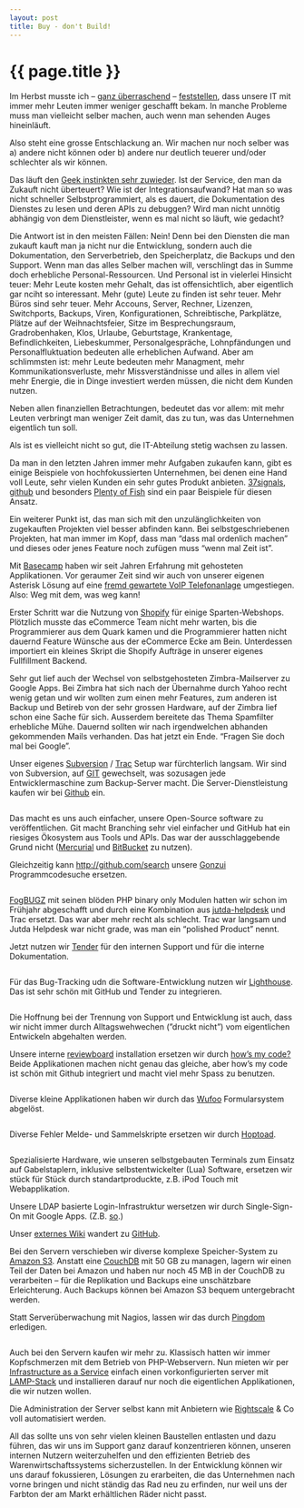 ```yaml
---
layout: post
title: Buy - don't Build!
---
```


{{ page.title }}
================

<p>Im Herbst musste ich &#8211; <a href="http://www.librarything.com/work/646897/book/37252633">ganz überraschend</a> &#8211; <a href="http://blogs.23.nu/disLEXia/2009/10/produktivitat-bei-der-softwareentwickling/">feststellen</a>, dass unsere IT mit immer mehr Leuten immer weniger geschafft bekam. In manche Probleme muss man vielleicht selber machen, auch wenn man sehenden Auges hineinläuft. </p>
<p><img src="http://static.23.nu/md/Pictures/ZZ6AB698F2.png" alt="" align="right" />Also steht eine grosse Entschlackung an. Wir machen nur noch selber was a) andere nicht können oder b) andere nur deutlich teuerer und/oder schlechter als wir können.</p>
<p>Das läuft den <a href="http://blogs.23.nu/c0re/2009/12/hoptoad-with-django/#comment-170">Geek instinkten sehr zuwieder</a>. Ist der Service, den man da Zukauft nicht überteuert? Wie ist der Integrationsaufwand? Hat man so was nicht schneller Selbstprogrammiert, als es dauert, die Dokumentation des Dienstes zu lesen und deren APIs zu debuggen? Wird man nicht unnötig abhängig von dem Dienstleister, wenn es mal nicht so läuft, wie gedacht?</p>
<p>Die Antwort ist in den meisten Fällen: Nein! Denn bei den Diensten die man zukauft kauft man ja nicht nur die Entwicklung, sondern auch die Dokumentation, den Serverbetrieb, den Speicherplatz, die Backups und den Support. Wenn man das alles Selber machen will, verschlingt das in Summe doch erhebliche Personal-Ressourcen. Und Personal ist in vielerlei Hinsicht teuer: Mehr Leute kosten mehr Gehalt, das ist offensichtlich, aber eigentlich gar nciht so interessant. Mehr (gute) Leute zu finden ist sehr teuer. Mehr Büros sind sehr teuer. Mehr Accouns, Server, Rechner, Lizenzen, Switchports, Backups, Viren, Konfigurationen, Schreibtische, Parkplätze, Plätze auf der Weihnachtsfeier, Sitze im Besprechungsraum, Gradrobenhaken, Klos, Urlaube, Geburtstage, Krankentage, Befindlichkeiten, Liebeskummer, Personalgespräche, Lohnpfändungen und Personalfluktuation bedeuten alle erheblichen Aufwand. Aber am schlimmsten ist: mehr Leute bedeuten mehr Managment, mehr Kommunikationsverluste, mehr Missverständnisse und alles in allem viel mehr Energie, die in Dinge investiert werden müssen, die nicht dem Kunden nutzen.</p>
<p><img src="http://static.23.nu/md/Pictures/ZZ6E09BE41.png" alt="" align="left" />Neben allen finanziellen Betrachtungen, bedeutet das vor allem: mit mehr Leuten verbringt man weniger Zeit damit, das zu tun, was das Unternehmen eigentlich tun soll.</p>
<p>Als ist es vielleicht nicht so gut, die IT-Abteilung stetig wachsen zu lassen.</p>
<p>Da man in den letzten Jahren immer mehr Aufgaben zukaufen kann, gibt es einige Beispiele von hochfokussierten Unternehmen, bei denen eine Hand voll Leute, sehr vielen Kunden ein sehr gutes Produkt anbieten. <a href="http://37signals.com/">37signals</a>, <a href="https://github.com/">github</a> und besonders <a href="http://www.doshdosh.com/learn-from-adsense-millionaire-markus-frind//">Plenty of Fish</a> sind ein paar Beispiele für diesen Ansatz.</p>
<p>Ein weiterer Punkt ist, das man sich mit den unzulänglichkeiten von zugekauften Projekten viel besser abfinden kann. Bei selbstgeschriebenen Projekten, hat man immer im Kopf, dass man &#8220;dass mal ordenlich machen&#8221; und dieses oder jenes Feature noch zufügen muss &#8220;wenn mal Zeit ist&#8221;.</p>
<p>Mit <a href="http://basecamphq.com/">Basecamp</a> haben wir seit Jahren Erfahrung mit gehosteten Applikationen. Vor geraumer Zeit sind wir auch von unserer eigenen Asterisk Lösung auf eine <a href="http://www.tevitel.de/en/products/telephone-system-ipbx.php">fremd gewartete VoIP Telefonanlage</a> umgestiegen. Also: Weg mit dem, was weg kann!</p>
<p>Erster Schritt war die Nutzung von <a href="http://www.shopify.com/">Shopify</a> für einige Sparten-Webshops. Plötzlich musste das eCommerce Team  nicht mehr warten, bis die Programmierer aus dem Quark kamen und die Programmierer hatten nicht dauernd Feature Wünsche aus der eCommerce Ecke am Bein. Unterdessen importiert ein kleines Skript die Shopify Aufträge in unserer eigenes Fullfillment Backend.</p>
<p><img src="http://static.23.nu/md/Pictures/ZZ5873DB14.jpg" alt="" align="right" />Sehr gut lief auch der Wechsel von selbstgehosteten Zimbra-Mailserver zu Google Apps. Bei Zimbra hat sich nach der Übernahme durch Yahoo recht wenig getan und wir wollten zum einen mehr Features, zum anderen ist Backup und Betireb von der sehr grossen Hardware, auf der Zimbra lief schon eine Sache für sich. Ausserdem bereitete das Thema Spamfilter erhebliche Mühe. Dauernd sollten wir nach irgendwelchen abhanden gekommenden Mails verhanden.  Das hat jetzt ein Ende. &#8220;Fragen Sie doch mal bei Google&#8221;.</p>

Unser eigenes [Subversion](http://bit.ly/9PohFJ) / [Trac](http://de.wikipedia.org/wiki/Trac) Setup war fürchterlich langsam. Wir sind von Subversion, auf [GIT](http://de.wikipedia.org/wiki/Git) gewechselt, was sozusagen jede Entwicklermaschine zum Backup-Server macht. Die Server-Dienstleistung kaufen wir bei [Github](http://github.com/hudora) ein.

<p><img src="http://static.23.nu/md/Pictures/ZZ5E556635.png" alt="" /></p>
<p>Das macht es uns auch einfacher, unsere Open-Source software zu veröffentlichen. Git macht Branching sehr viel einfacher und GitHub hat ein riesiges Ökosystem aus Tools und APIs. Das war der ausschlaggebende Grund nicht (<a href="http://de.wikipedia.org/wiki/Mercurial">Mercurial</a> und <a href="http://bitbucket.org/">BitBucket</a> zu nutzen).</p>
<p>Gleichzeitig kann <a href="http://github.com/search">http://github.com/search</a> unsere <a href="http://gonzui.sourceforge.net/">Gonzui</a> Programmcodesuche ersetzen.</p>
<p><img src="http://static.23.nu/md/Pictures/ZZ11CFBBA8.png" alt="" /></p>
<p><a href="http://www.fogcreek.com/FogBUGZ/">FogBUGZ</a> mit seinen blöden PHP binary only Modulen hatten wir schon im Frühjahr abgeschafft und durch eine Kombination aus <a href="http://code.google.com/p/jutda-helpdesk/">jutda-helpdesk</a> und Trac ersetzt. Das war aber mehr recht als schlecht. Trac war langsam und Jutda Helpdesk war nicht grade, was man ein &#8220;polished Product&#8221; nennt.</p>
<p>Jetzt nutzen wir <a href="http://tenderapp.com/">Tender</a> für den internen Support und für die interne Dokumentation.</p>
<p><img src="http://static.23.nu/md/Pictures/ZZ719CEECF.png" alt="" /></p>
<p>Für das Bug-Tracking udn die Software-Entwicklung nutzen wir <a href="http://lighthouseapp.com/">Lighthouse</a>. Das ist sehr schön mit GitHub und Tender zu integrieren.</p>
<p><img src="http://static.23.nu/md/Pictures/ZZ341DFDD2.png" alt="" /></p>
<p>Die Hoffnung bei der Trennung von Support und Entwicklung ist auch, dass wir nicht immer durch Alltagswehwechen (&#8221;druckt nicht&#8221;) vom eigentlichen Entwickeln abgehalten werden.</p>
<p>Unsere interne <a href="http://www.reviewboard.org/">reviewboard</a> installation ersetzen wir durch <a href="http://howsmycode.com/">how&#8217;s my code?</a> Beide Applikationen machen nicht genau das gleiche, aber how&#8217;s my code ist schön mit Github integriert und macht viel mehr Spass zu benutzen.</p>
<p><img src="http://static.23.nu/md/Pictures/ZZ010863E0.png" alt="" /></p>
<p>Diverse kleine Applikationen haben wir durch das <a href="http://wufoo.com">Wufoo</a> Formularsystem abgelöst.</p>
<p><img src="http://static.23.nu/md/Pictures/ZZ40B993E3.png" alt="" /></p>
<p>Diverse Fehler Melde- und Sammelskripte ersetzen wir durch <a href="http://blogs.23.nu/c0re/2009/12/hoptoad-with-django/">Hoptoad</a>.</p>
<p><img src="http://static.23.nu/md/Pictures/ZZ0F718B18.png" alt="" /></p>
<p>Spezialisierte Hardware, wie unseren selbstgebauten Terminals zum Einsatz auf Gabelstaplern, inklusive selbstentwickelter (Lua) Software, ersetzen wir stück für Stück durch standartproduckte, z.B. iPod Touch mit Webapplikation. </p>
<p>Unsere LDAP basierte Login-Infrastruktur wersetzen wir durch Single-Sign-On mit Google Apps. (Z.B. <a href="https://cybernetics.hudora.biz/intern/wordpress/2010/01/django-googleappsauth/">so</a>.)</p>
<p>Unser <a href="http://cybernetics.hudora.biz/projects/">externes Wiki</a> wandert zu <a href="http://hudora.github.com/">GitHub</a>.</p>
<p>Bei den Servern verschieben wir diverse komplexe Speicher-System zu <a href="http://aws.amazon.com/s3/">Amazon S3</a>. Anstatt eine <a href="http://couchdb.apache.org/">CouchDB</a> mit 50 GB zu managen, lagern wir einen Teil der Daten bei Amazon und haben nur noch 45 MB in der CouchDB zu verarbeiten &#8211; für die Replikation und Backups eine unschätzbare Erleichterung. Auch Backups können bei Amazon S3 bequem untergebracht werden.</p>
<p>Statt Serverüberwachung mit Nagios, lassen wir das durch <a href="http://www.pingdom.com/">Pingdom</a> erledigen.</p>
<p><img src="http://static.23.nu/md/Pictures/ZZ4658BBC6.png" alt="" /></p>
<p>Auch bei den Servern kaufen wir mehr zu. Klassisch hatten wir immer Kopfschmerzen mit dem Betrieb von PHP-Webservern. Nun mieten wir per <a href="http://de.wikipedia.org/wiki/Platform_as_a_Service#Infrastructure_as_a_Service_.28IaaS.29">Infrastructure as a Service</a> einfach einen vorkonfigurierten server mit <a href="http://de.wikipedia.org/wiki/Lamp">LAMP-Stack</a> und installieren darauf nur noch die eigentlichen Applikationen, die wir nutzen wollen.</p>
<p>Die Administration der Server selbst kann mit Anbietern wie <a href="http://www.rightscale.com/">Rightscale</a> &#038; Co voll automatisiert werden.</p>
<p>All das sollte uns von sehr vielen kleinen Baustellen entlasten und dazu führen, das wir uns im Support ganz darauf konzentrieren können, unseren internen Nutzern weiterzuhelfen und den effizienten Betrieb des Warenwirtschaftssystems sicherzustellen. In der Entwicklung können wir uns darauf fokussieren, Lösungen zu erarbeiten, die das Unternehmen nach vorne bringen und nicht ständig das Rad neu zu erfinden, nur weil uns der Farbton der  am Markt erhältlichen Räder nicht passt.</p>


